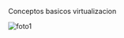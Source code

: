 Conceptos basicos virtualizacion


![foto1](https://imagenes.elpais.com/resizer/v2/KJT24E2OELZSA3YH6ICUMKWFLI.jpg?auth=70ff814967881b47b77c28ea62369a9cf90e8782494256530a4160d458aa7efc&width=1960&height=1470&smart=true)
